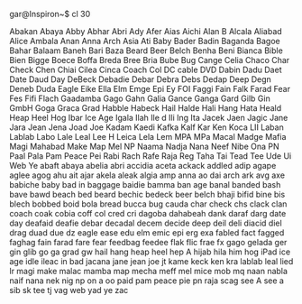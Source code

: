 gar@Inspiron~$ cl 30

Abakan
Abaya
Abby
Abhar
Abri
Ady
Afer
Aias
Aichi
Alan B
Alcala
Aliabad
Alice
Ambala
Anan
Anna
Arch
Asia
Ati
Baby
Bader
Badin
Baganda
Bagoe
Bahar
Balaam
Baneh
Bari
Baza
Beard
Beer
Belch
Benha
Beni
Bianca
Bible
Bien
Bigge
Boece
Boffa
Breda
Bree
Bria
Bube
Bug
Cange
Celia
Chaco
Char
Check
Chen
Chiai
Cilea
Cinca
Coach
Col
DC cable
DVD
Dabin
Dadu
Daet
Date
Daud
Day
DeBeck
Debadie
Debar
Debra
Debs
Dedap
Deep
Degn
Deneb
Duda
Eagle
Eike
Ella
Elm
Emge
Epi
Ey
FOI
Faggi
Fain
Falk
Farad
Fear
Fes
Fifi
Flach
Gaadamba
Gago
Gahn
Galia
Gance
Ganga
Gard
Gilb
Gin
GmbH
Goga
Graca
Grad
Habble
Habeck
Hail
Halde
Hali
Hang
Hata
Heald
Heap
Heel
Hog
Ibar
Ice Age
Igala
Ilah
Ile d
Ili
Ing
Ita
Jacek
Jaen
Jagic
Jane
Jara
Jean
Jena
Joad
Joe
Kadam
Kaedi
Kafka
Kalf
Kar
Ken
Koca
LII
Laban
Lablab
Labo
Lale
Leal
Lee H
Leica
Lela
Lem
MPA
MPa
Macal
Madge
Mafia
Magi
Mahabad
Make
Map
Mel
NP
Naama
Nadja
Nana
Neef
Nibe
Ona
PN
Paal
Pala
Pam
Peace
Pei
Rabi
Rach
Rafe
Raja
Reg
Taha
Tai
Tead
Tee
Ude
Ui
Web
Ye
abaft
abaya
abelia
abri
accidia
aceta
ackack
addled
adip
agape
aglee
agog
ahu
ait
ajar
akela
aleak
algia
amp
anna
ao dai
arch
ark
avg
axe
babiche
baby
bad in
baggage
baidie
bamma
ban age
banal
banded
bash
bave
bawd
beach bed
beard
bechic
bedeck
beer
belch
bhaji
bifid
bine
bis
blech
bobbed
boid
bola
bread
bucca
bug
cauda
char
check
chs
clack
clan
coach
coak
cobia
coff
col
cred
cri
dagoba
dahabeah
dank
daraf
darg
date
day
deafaid
deafie
debar
decadal
decem
decide
deep
deil
deli
diacid
diel
drag
duad
due
dz
eagle
ease
edu
elm
emic
epi
erg
exa
fabled
fact
fagged
faghag
fain
farad
fare
fear
feedbag
feedee
flak
flic
frae
fx
gago
gelada
ger
gin
glib
go ga
grad
gw
hail
hang
heap
heel
hep A
hijab
hila
him
hog
iPad
ice age
idle
ileac
in bad
jacana
jane
jean
joe
jt
kame
keck
ken
kra
lablab
leal
lied
lr
magi
make
malac
mamba
map
mecha
meff
mel
mice
mob
mq
naan
nabla
naif
nana
nek
nig
np
on a
oo
paid
pam
peace
pie
pn
raja
scag
see A
see a
sib
sk
tee
tj
vag
web
yad
ye
zac
